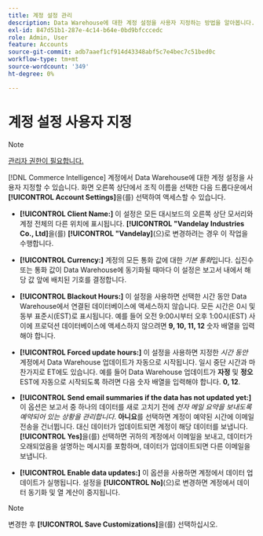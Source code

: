 ```yaml
---
title: 계정 설정 관리
description: Data Warehouse에 대한 계정 설정을 사용자 지정하는 방법을 알아봅니다.
exl-id: 847d51b1-287e-4c14-b64e-0bd9bfcccedc
role: Admin, User
feature: Accounts
source-git-commit: adb7aaef1cf914d43348abf5c7e4bec7c51bed0c
workflow-type: tm+mt
source-wordcount: '349'
ht-degree: 0%

---
```


# 계정 설정 사용자 지정

>[!NOTE]
>
>[관리자 권한이 필요합니다.](../../administrator/user-management/user-management.md)

[!DNL Commerce Intelligence] 계정에서 Data Warehouse에 대한 계정 설정을 사용자 지정할 수 있습니다. 화면 오른쪽 상단에서 조직 이름을 선택한 다음 드롭다운에서 **[!UICONTROL Account Settings]**&#x200B;을(를) 선택하여 액세스할 수 있습니다.

* **[!UICONTROL Client Name:]** 이 설정은 모든 대시보드의 오른쪽 상단 모서리와 계정 전체의 다른 위치에 표시됩니다. **[!UICONTROL "Vandelay Industries Co., Ltd]**&#x200B;을(를) **[!UICONTROL "Vandelay]**(으)로 변경하려는 경우 이 작업을 수행합니다.

* **[!UICONTROL Currency:]** 계정의 모든 통화 값에 대한 *기본 통화*&#x200B;입니다. 십진수 또는 통화 값이 Data Warehouse에 동기화될 때마다 이 설정은 보고서 내에서 해당 값 앞에 배치된 기호를 결정합니다.

* **[!UICONTROL Blackout Hours:]** 이 설정을 사용하면 선택한 시간 동안 Data Warehouse에서 연결된 데이터베이스에 액세스하지 않습니다. 모든 시간은 0시 및 동부 표준시(EST)로 표시됩니다. 예를 들어 오전 9:00시부터 오후 1:00시(EST) 사이에 프로덕션 데이터베이스에 액세스하지 않으려면 **9, 10, 11, 12** 숫자 배열을 입력해야 합니다.

* **[!UICONTROL Forced update hours:]** 이 설정을 사용하면 지정한 *시간 동안* 계정에서 Data Warehouse 업데이트가 자동으로 시작됩니다. 일시 중단 시간과 마찬가지로 ET에도 있습니다. 예를 들어 Data Warehouse 업데이트가 **자정** 및 **정오** EST에 자동으로 시작되도록 하려면 다음 숫자 배열을 입력해야 합니다. **0, 12**.

* **[!UICONTROL Send email summaries if the data has not updated yet:]** 이 옵션은 보고서 중 하나의 데이터를 새로 고치기 전에 *전자 메일 요약을 보내도록 예약되어 있는 상황을 관리합니다*. **아니요**&#x200B;를 선택하면 계정이 예약된 시간에 이메일 전송을 건너뜁니다. 대신 데이터가 업데이트되면 계정이 해당 데이터를 보냅니다. **[!UICONTROL Yes]**&#x200B;을(를) 선택하면 귀하의 계정에서 이메일을 보내고, 데이터가 오래되었음을 설명하는 메시지를 포함하며, 데이터가 업데이트되면 다른 이메일을 보냅니다.

* **[!UICONTROL Enable data updates:]** 이 옵션을 사용하면 계정에서 데이터 업데이트가 실행됩니다. 설정을 **[!UICONTROL No]**(으)로 변경하면 계정에서 데이터 동기화 및 열 계산이 중지됩니다.

>[!NOTE]
>
>변경한 후 **[!UICONTROL Save Customizations]**&#x200B;을(를) 선택하십시오.
